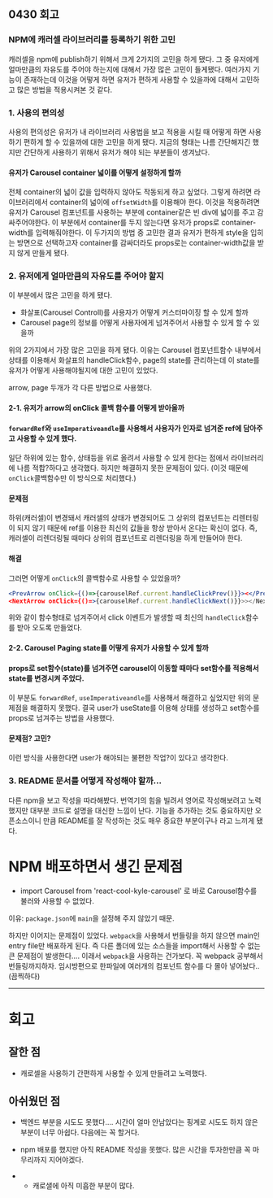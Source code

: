 ## 0430 회고

### NPM에 캐러셀 라이브러리를 등록하기 위한 고민

캐러셀을 npm에 publish하기 위해서 크게 2가지의 고민을 하게 됐다. 그 중 유저에게 얼마만큼의 자유도를 주어야 하는지에 대해서 가장 많은 고민이 들게됐다. 여러가지 기능이 존재하는데 이것을 어떻게 하면 유저가 편하게 사용할 수 있을까에 대해서 고민하고 많은 방법을 적용시켜본 것 같다. 



### 1. 사용의 편의성

사용의 편의성은 유저가 내 라이브러리 사용법을 보고 적용을 시킬 때 어떻게 하면 사용하기 편하게 할 수 있을까에 대한 고민을 하게 됐다. 지금의 형태는 나름 간단해지긴 했지만 간단하게 사용하기 위해서 유저가 해야 되는 부분들이 생겨났다. 

#### 유저가 Carousel container 넓이를 어떻게 설정하게 할까

전체 container의 넓이 값을 입력하지 않아도 작동되게 하고 싶었다. 그렇게 하려면 라이브러리에서 container의 넓이에 `offsetWidth`를 이용해야 한다. 이것을 적용하려면 유저가 Carousel 컴포넌트를 사용하는 부분에 container같은 빈 div에 넓이를 주고 감싸주어야한다. 
이 부분에서 container를 두지 않는다면 유저가 props로 container-width를 입력해줘야한다. 이 두가지의 방법 중 고민한 결과 유저가 편하게 style을 입히는 방면으로 선택하고자 container를 감싸더라도 props로는 container-width값을 받지 않게 만들게 됐다. 





### 2. 유저에게 얼마만큼의 자유도를 주어야 할지

이 부분에서 많은 고민을 하게 됐다. 

- 화살표(Carousel Controll)를 사용자가 어떻게 커스터마이징 할 수 있게 할까
- Carousel page의 정보를 어떻게 사용자에게 넘겨주어서 사용할 수 있게 할 수 있을까

위의 2가지에서 가장 많은 고민을 하게 됐다. 이유는 Carousel 컴포넌트함수 내부에서 상태를 이용해서 화살표의 handleClick함수, page의 state를 관리하는데 이 state를 유저가 어떻게 사용해야될지에 대한 고민이 있었다. 

arrow, page 두개가 각 다른 방법으로 사용했다. 



####  2-1. 유저가 arrow의 onClick 콜백 함수를 어떻게 받아올까

#### `forwardRef`와 `useImperativeandle`를 사용해서 사용자가 인자로 넘겨준 ref에 담아주고 사용할 수 있게 했다. 

일단 하위에 있는 함수, 상태등을 위로 올려서 사용할 수 있게 한다는 점에서 라이브러리에 나름 적합?하다고 생각했다. 하지만 해결하지 못한 문제점이 있다. (이것 때문에 `onClick`콜백함수만 이 방식으로 처리했다.)

#### 문제점

 하위(캐러셀)이 변경돼서 캐러셀의 상태가 변경되어도 그 상위의 컴포넌트는 리렌터링이 되지 않기 때문에 ref를 이용한 최신의 값들을 항상 받아서 온다는 확신이 없다. 즉, 캐러셀이 리렌더링될 때마다 상위의 컴포넌트로 리렌더링을 하게 만들어야 한다.

#### 해결 

그러면 어떻게 `onClick`의 콜백함수로 사용할 수 있었을까?

```jsx
<PrevArrow onClick={()=>{carouselRef.current.handleClickPrev()}}><</PrevArrow
<NextArrow onClick={()=>{carouselRef.current.handleClickNext()}}>></NextArrow>
```

위와 같이 함수형태로 넘겨주어서 click 이벤트가 발생할 때 최신의 `handleClick`함수를 받아 오도록 만들었다. 



#### 2-2. Carousel Paging state를 어떻게 유저가 사용할 수 있게 할까

#### props로 set함수(state)를 넘겨주면 carousel이 이동할 때마다 set함수를 적용해서 state를 변경시켜 주었다. 

이 부분도 `forwardRef`, `useImperativeandle`를 사용해서 해결하고 싶었지만 위의 문제점을 해결하지 못했다. 결국 user가 useState를 이용해 상태를 생성하고 set함수를 props로 넘겨주는 방법을 사용했다. 

#### 문제점? 고민?

이런 방식을 사용한다면 user가 해야되는 불편한 작업?이 있다고 생각한다. 





### 3. README 문서를 어떻게 작성해야 할까... 

다른 npm을 보고 작성을 따라해봤다. 번역기의 힘을 빌려서 영어로 작성해보려고 노력했지만 대부분 코드로 설명을 대신한 느낌이 난다. 기능을 추가하는 것도 중요하지만 오픈소스이니 만큼 README를 잘 작성하는 것도 매우 중요한 부분이구나 라고 느끼게 됐다. 

# NPM 배포하면서 생긴 문제점

- import Carousel from 'react-cool-kyle-carousel' 로 바로 Carousel함수를 불러와 사용할 수 없었다.

이유: `package.json`에 `main`을 설정해 주지 않았기 때문.

하지만 이어지는 문제점이 있었다. `webpack`을 사용해서 번들링을 하지 않으면 main인 entry file만 배포하게 된다. 즉 다른 폴더에 있는 소스들을 import해서 사용할 수 없는 큰 문제점이 발생한다.... 이래서 `webpack`을 사용하는 건가보다.  꼭 webpack 공부해서 번들링까지하자. 임시방편으로 한파일에 여러개의 컴포넌트 함수를 다 몰아 넣어놨다..(끔찍하다)

---

# 회고

## 잘한 점

- 캐로셀을 사용하기 간편하게 사용할 수 있게 만들려고 노력했다. 

## 아쉬웠던 점

- 백엔드 부분을 시도도 못했다....  시간이 얼마 안남았다는 핑계로 시도도 하지 않은 부분이 너무 아쉽다. 다음에는 꼭 할거다.
- npm 배포를 했지만 아직 README 작성을 못했다. 많은 시간을 투자한만큼 꼭 마무리까지 지어야겠다.

-  - 캐로샐에 아직 미흡한 부분이 많다. 